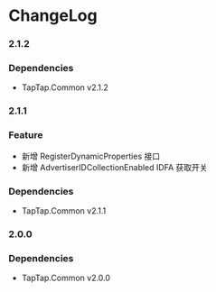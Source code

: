 # ChangeLog

### 2.1.2

### Dependencies

- TapTap.Common v2.1.2

### 2.1.1

### Feature

- 新增 RegisterDynamicProperties 接口
- 新增 AdvertiserIDCollectionEnabled IDFA 获取开关

### Dependencies

- TapTap.Common v2.1.1

### 2.0.0

### Dependencies

* TapTap.Common v2.0.0
